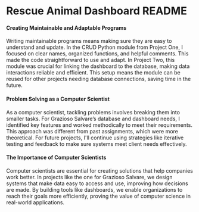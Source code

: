 # Rescue Animal Dashboard README

#### Creating Maintainable and Adaptable Programs

Writing maintainable programs means making sure they are easy to understand and update. In the CRUD Python module from Project One, I focused on clear names, organized functions, and helpful comments. This made the code straightforward to use and adapt. In Project Two, this module was crucial for linking the dashboard to the database, making data interactions reliable and efficient. This setup means the module can be reused for other projects needing database connections, saving time in the future.

#### Problem Solving as a Computer Scientist

As a computer scientist, tackling problems involves breaking them into smaller tasks. For Grazioso Salvare’s database and dashboard needs, I identified key features and worked methodically to meet their requirements. This approach was different from past assignments, which were more theoretical. For future projects, I'll continue using strategies like iterative testing and feedback to make sure systems meet client needs effectively.

#### The Importance of Computer Scientists

Computer scientists are essential for creating solutions that help companies work better. In projects like the one for Grazioso Salvare, we design systems that make data easy to access and use, improving how decisions are made. By building tools like dashboards, we enable organizations to reach their goals more efficiently, proving the value of computer science in real-world applications.
